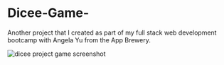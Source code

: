 # Dicee-Game-
Another project that I created as part of my full stack web development bootcamp with Angela Yu from the App Brewery.  

<img src= "https://drive.google.com/uc?export=view&id=1XHm4UV0yrZGwa6LJD8weUn1zWblkdMS7" alt="dicee project game screenshot">
